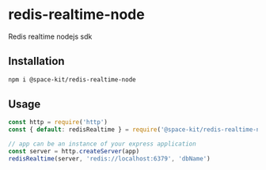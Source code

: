 # redis-realtime-node

Redis realtime nodejs sdk

## Installation

```sh
npm i @space-kit/redis-realtime-node
```

## Usage

```js
const http = require('http')
const { default: redisRealtime } = require('@space-kit/redis-realtime-node')

// app can be an instance of your express application
const server = http.createServer(app)
redisRealtime(server, 'redis://localhost:6379', 'dbName')
```
